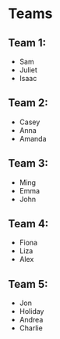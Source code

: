 # Teams

## Team 1:
* Sam
* Juliet
* Isaac

## Team 2:
* Casey
* Anna
* Amanda

## Team 3:
* Ming
* Emma 
* John

## Team 4:
* Fiona
* Liza
* Alex

## Team 5:
* Jon
* Holiday
* Andrea
* Charlie